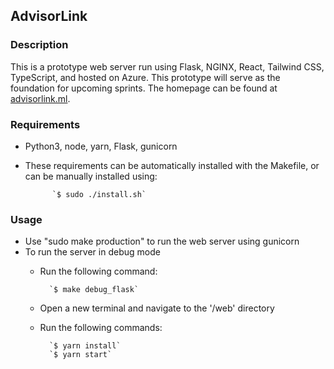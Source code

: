 ## AdvisorLink

### Description

This is a prototype web server run using Flask, NGINX, React, Tailwind CSS, TypeScript, and hosted on Azure. This prototype will serve as the foundation for upcoming sprints. The homepage can be found at [advisorlink.ml](http://advisorlink.ml).

### Requirements
- Python3, node, yarn, Flask, gunicorn
- These requirements can be automatically installed with the Makefile, or can be manually installed using:

            `$ sudo ./install.sh`

### Usage
- Use "sudo make production" to run the web server using gunicorn
- To run the server in debug mode
    - Run the following command: 

            `$ make debug_flask`
    - Open a new terminal and navigate to the '/web' directory
    - Run the following commands:

            `$ yarn install`
            `$ yarn start`
            
